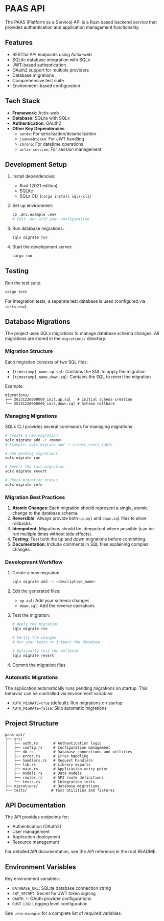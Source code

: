 # PAAS API

The PAAS (Platform as a Service) API is a Rust-based backend service that provides authentication and application management functionality.

## Features

- RESTful API endpoints using Actix-web
- SQLite database integration with SQLx
- JWT-based authentication
- OAuth2 support for multiple providers
- Database migrations
- Comprehensive test suite
- Environment-based configuration

## Tech Stack

- **Framework**: Actix-web 
- **Database**: SQLite with SQLx
- **Authentication**: OAuth2
- **Other Key Dependencies**:
  - `serde`: For serialization/deserialization
  - `jsonwebtoken`: For JWT handling
  - `chrono`: For datetime operations
  - `actix-session`: For session management

## Development Setup

1. Install dependencies:
   - Rust (2021 edition)
   - SQLite
   - SQLx CLI (`cargo install sqlx-cli`)

2. Set up environment:
   ```bash
   cp .env.example .env
   # Edit .env with your configuration
   ```

3. Run database migrations:
   ```bash
   sqlx migrate run
   ```

4. Start the development server:
   ```bash
   cargo run
   ```

## Testing

Run the test suite:
```bash
cargo test
```

For integration tests, a separate test database is used (configured via `tests.env`).

## Database Migrations

The project uses SQLx migrations to manage database schema changes. All migrations are stored in the `migrations/` directory.

### Migration Structure

Each migration consists of two SQL files:
- `[timestamp]_name.up.sql`: Contains the SQL to apply the migration
- `[timestamp]_name.down.sql`: Contains the SQL to revert the migration

Example:
```
migrations/
├── 20231226000000_init.up.sql   # Initial schema creation
└── 20231226000000_init.down.sql # Schema rollback
```

### Managing Migrations

SQLx CLI provides several commands for managing migrations:

```bash
# Create a new migration
sqlx migrate add -r <name>
# Example: sqlx migrate add -r create_users_table

# Run pending migrations
sqlx migrate run

# Revert the last migration
sqlx migrate revert

# Check migration status
sqlx migrate info
```

### Migration Best Practices

1. **Atomic Changes**: Each migration should represent a single, atomic change to the database schema.
2. **Reversible**: Always provide both `up.sql` and `down.sql` files to allow rollbacks.
3. **Idempotent**: Migrations should be idempotent where possible (can be run multiple times without side effects).
4. **Testing**: Test both the up and down migrations before committing.
5. **Documentation**: Include comments in SQL files explaining complex changes.

### Development Workflow

1. Create a new migration:
   ```bash
   sqlx migrate add -r <descriptive_name>
   ```

2. Edit the generated files:
   - `up.sql`: Add your schema changes
   - `down.sql`: Add the reverse operations

3. Test the migration:
   ```bash
   # Apply the migration
   sqlx migrate run
   
   # Verify the changes
   # Run your tests or inspect the database
   
   # Optionally test the rollback
   sqlx migrate revert
   ```

4. Commit the migration files

### Automatic Migrations

The application automatically runs pending migrations on startup. This behavior can be controlled via environment variables:

- `AUTO_MIGRATE=true` (default): Run migrations on startup
- `AUTO_MIGRATE=false`: Skip automatic migrations

## Project Structure

```
paas-api/
├── src/
│   ├── auth.rs       # Authentication logic
│   ├── config.rs     # Configuration management
│   ├── db.rs         # Database connections and utilities
│   ├── error.rs      # Error handling
│   ├── handlers.rs   # Request handlers
│   ├── lib.rs        # Library exports
│   ├── main.rs       # Application entry point
│   ├── models.rs     # Data models
│   ├── routes.rs     # API route definitions
│   └── tests.rs      # Integration tests
├── migrations/       # Database migrations
└── tests/           # Test utilities and fixtures
```

## API Documentation

The API provides endpoints for:
- Authentication (OAuth2)
- User management
- Application deployment
- Resource management

For detailed API documentation, see the API reference in the root README.

## Environment Variables

Key environment variables:
- `DATABASE_URL`: SQLite database connection string
- `JWT_SECRET`: Secret for JWT token signing
- `OAUTH_*`: OAuth provider configurations
- `RUST_LOG`: Logging level configuration

See `.env.example` for a complete list of required variables.
